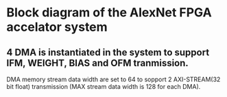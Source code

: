# Block diagram of the AlexNet FPGA accelator system

## 4 DMA is instantiated in the system to support IFM, WEIGHT, BIAS and OFM tranmission.
DMA memory stream data width are set to 64 to sopport 2 AXI-STREAM(32 bit float) transmission (MAX stream data width is 128 for each DMA).
